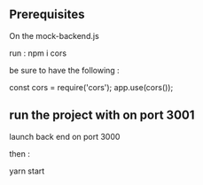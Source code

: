 ## Prerequisites

On the mock-backend.js

run : npm i cors

be sure to have the following :

const cors = require('cors');
app.use(cors());

## run the project with on port 3001

launch back end on port 3000

then :

yarn start
